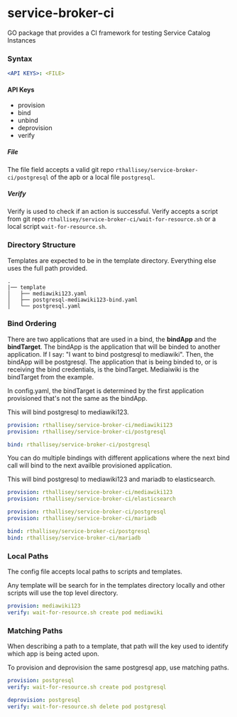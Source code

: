 # service-broker-ci
GO package that provides a CI framework for testing Service Catalog Instances

### Syntax

```yaml
<API KEYS>: <FILE>
```


#### API Keys
- provision
- bind
- unbind
- deprovision
- verify


##### File
The file field accepts a valid git repo ```rthallisey/service-broker-ci/postgresql```
of the apb or a local file ```postgresql```.


##### Verify
Verify is used to check if an action is successful.  Verify accepts a script
from git repo ```rthallisey/service-broker-ci/wait-for-resource.sh``` or a local
script ```wait-for-resource.sh```.


### Directory Structure
Templates are expected to be in the template directory. Everything else uses the
full path provided.
```
.
|── template
│   ├── mediawiki123.yaml
│   ├── postgresql-mediawiki123-bind.yaml
│   └── postgresql.yaml
```

### Bind Ordering
There are two applications that are used in a bind, the **bindApp** and the
**bindTarget**. The bindApp is the application that will be binded to another
application. If I say: "I want to bind postgresql to mediawiki". Then, the
bindApp will be postgresql. The application that is being binded to, or is
receiving the bind credentials, is the bindTarget. Mediaiwiki is the bindTarget
from the example.

In config.yaml, the bindTarget is determined by the first application
provisioned that's not the same as the bindApp.

This will bind postgresql to mediawiki123.
```yaml
provision: rthallisey/service-broker-ci/mediawiki123
provision: rthallisey/service-broker-ci/postgresql

bind: rthallisey/service-broker-ci/postgresql
```

You can do multiple bindings with different applications where the next bind
call will bind to the next availble provisioned application.

This will bind postgresql to mediawiki123 and mariadb to elasticsearch.
```yaml
provision: rthallisey/service-broker-ci/mediawiki123
provision: rthallisey/service-broker-ci/elasticsearch

provision: rthallisey/service-broker-ci/postgresql
provision: rthallisey/service-broker-ci/mariadb

bind: rthallisey/service-broker-ci/postgresql
bind: rthallisey/service-broker-ci/mariadb
```


### Local Paths

The config file accepts local paths to scripts and templates.

Any template will be search for in the templates directory locally
and other scripts will use the top level directory.
```yaml
provision: mediawiki123
verify: wait-for-resource.sh create pod mediawiki
```


### Matching Paths

When describing a path to a template, that path will the key used to identify
which app is being acted upon.

To provision and deprovision the same postgresql app, use matching paths.
```yaml
provision: postgresql
verify: wait-for-resource.sh create pod postgresql

deprovision: postgresql
verify: wait-for-resource.sh delete pod postgresql
```
